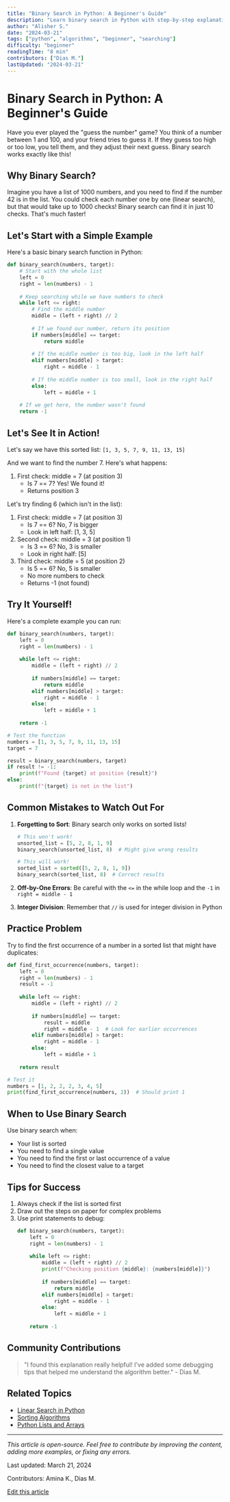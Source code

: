 ```yaml
---
title: "Binary Search in Python: A Beginner's Guide"
description: "Learn binary search in Python with step-by-step explanations and interactive examples"
author: "Alisher S."
date: "2024-03-21"
tags: ["python", "algorithms", "beginner", "searching"]
difficulty: "beginner"
readingTime: "8 min"
contributors: ["Dias M."]
lastUpdated: "2024-03-21"
---
```


# Binary Search in Python: A Beginner's Guide

Have you ever played the "guess the number" game? You think of a number between 1 and 100, and your friend tries to guess it. If they guess too high or too low, you tell them, and they adjust their next guess. Binary search works exactly like this!

## Why Binary Search?

Imagine you have a list of 1000 numbers, and you need to find if the number 42 is in the list. You could check each number one by one (linear search), but that would take up to 1000 checks! Binary search can find it in just 10 checks. That's much faster!

## Let's Start with a Simple Example

Here's a basic binary search function in Python:

```python
def binary_search(numbers, target):
    # Start with the whole list
    left = 0
    right = len(numbers) - 1
    
    # Keep searching while we have numbers to check
    while left <= right:
        # Find the middle number
        middle = (left + right) // 2
        
        # If we found our number, return its position
        if numbers[middle] == target:
            return middle
        
        # If the middle number is too big, look in the left half
        elif numbers[middle] > target:
            right = middle - 1
        
        # If the middle number is too small, look in the right half
        else:
            left = middle + 1
    
    # If we get here, the number wasn't found
    return -1
```

## Let's See It in Action!

Let's say we have this sorted list: `[1, 3, 5, 7, 9, 11, 13, 15]`

And we want to find the number 7. Here's what happens:

1. First check: middle = 7 (at position 3)
   - Is 7 == 7? Yes! We found it!
   - Returns position 3

Let's try finding 6 (which isn't in the list):

1. First check: middle = 7 (at position 3)
   - Is 7 == 6? No, 7 is bigger
   - Look in left half: [1, 3, 5]
2. Second check: middle = 3 (at position 1)
   - Is 3 == 6? No, 3 is smaller
   - Look in right half: [5]
3. Third check: middle = 5 (at position 2)
   - Is 5 == 6? No, 5 is smaller
   - No more numbers to check
   - Returns -1 (not found)

## Try It Yourself!

Here's a complete example you can run:

```python
def binary_search(numbers, target):
    left = 0
    right = len(numbers) - 1
    
    while left <= right:
        middle = (left + right) // 2
        
        if numbers[middle] == target:
            return middle
        elif numbers[middle] > target:
            right = middle - 1
        else:
            left = middle + 1
    
    return -1

# Test the function
numbers = [1, 3, 5, 7, 9, 11, 13, 15]
target = 7

result = binary_search(numbers, target)
if result != -1:
    print(f"Found {target} at position {result}")
else:
    print(f"{target} is not in the list")
```

## Common Mistakes to Watch Out For

1. **Forgetting to Sort**: Binary search only works on sorted lists!
   ```python
   # This won't work!
   unsorted_list = [5, 2, 8, 1, 9]
   binary_search(unsorted_list, 8)  # Might give wrong results
   
   # This will work!
   sorted_list = sorted([5, 2, 8, 1, 9])
   binary_search(sorted_list, 8)  # Correct results
   ```

2. **Off-by-One Errors**: Be careful with the `<=` in the while loop and the `-1` in `right = middle - 1`

3. **Integer Division**: Remember that `//` is used for integer division in Python

## Practice Problem

Try to find the first occurrence of a number in a sorted list that might have duplicates:

```python
def find_first_occurrence(numbers, target):
    left = 0
    right = len(numbers) - 1
    result = -1
    
    while left <= right:
        middle = (left + right) // 2
        
        if numbers[middle] == target:
            result = middle
            right = middle - 1  # Look for earlier occurrences
        elif numbers[middle] > target:
            right = middle - 1
        else:
            left = middle + 1
    
    return result

# Test it
numbers = [1, 2, 2, 2, 3, 4, 5]
print(find_first_occurrence(numbers, 2))  # Should print 1
```

## When to Use Binary Search

Use binary search when:
- Your list is sorted
- You need to find a single value
- You need to find the first or last occurrence of a value
- You need to find the closest value to a target

## Tips for Success

1. Always check if the list is sorted first
2. Draw out the steps on paper for complex problems
3. Use print statements to debug:
   ```python
   def binary_search(numbers, target):
       left = 0
       right = len(numbers) - 1
       
       while left <= right:
           middle = (left + right) // 2
           print(f"Checking position {middle}: {numbers[middle]}")
           
           if numbers[middle] == target:
               return middle
           elif numbers[middle] > target:
               right = middle - 1
           else:
               left = middle + 1
       
       return -1
   ```

## Community Contributions

> "I found this explanation really helpful! I've added some debugging tips that helped me understand the algorithm better." - Dias M.

## Related Topics

- [Linear Search in Python](/articles/linear-search-python)
- [Sorting Algorithms](/articles/sorting-algorithms)
- [Python Lists and Arrays](/articles/python-lists)

---

*This article is open-source. Feel free to contribute by improving the content, adding more examples, or fixing any errors.*

<div class="contribution-info">
  <p>Last updated: March 21, 2024</p>
  <p>Contributors: Amina K., Dias M.</p>
  <a href="https://github.com/your-repo/edit/main/content/articles/binary-search-python.md" class="contribute-button">
    Edit this article
  </a>
</div> 